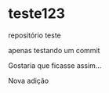 # teste123
repositório teste

apenas testando um commit

Gostaria que ficasse assim...

Nova adição
